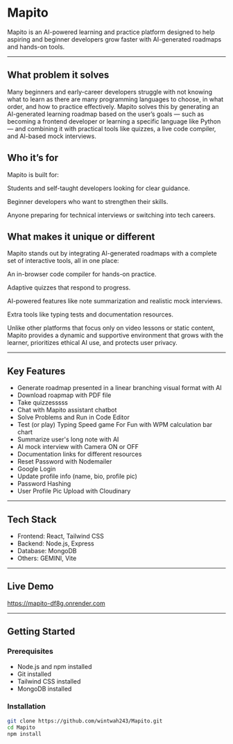 # Mapito
Mapito is an AI-powered learning and practice platform designed to help aspiring and beginner developers grow faster with AI-generated roadmaps and hands-on tools.

---

## What problem it solves
Many beginners and early-career developers struggle with not knowing what to learn as there are many programming languages to choose, in what order, and how to practice effectively. Mapito solves this by generating an AI-generated learning roadmap based on the user’s goals — such as becoming a frontend developer or learning a specific language like Python — and combining it with practical tools like quizzes, a live code compiler, and AI-based mock interviews.

## Who it’s for
Mapito is built for:

Students and self-taught developers looking for clear guidance.

Beginner developers who want to strengthen their skills.

Anyone preparing for technical interviews or switching into tech careers.

## What makes it unique or different
Mapito stands out by integrating AI-generated roadmaps with a complete set of interactive tools, all in one place:

An in-browser code compiler for hands-on practice.

Adaptive quizzes that respond to progress.

AI-powered features like note summarization and realistic mock interviews.

Extra tools like typing tests and documentation resources.

Unlike other platforms that focus only on video lessons or static content, Mapito provides a dynamic and supportive environment that grows with the learner, prioritizes ethical AI use, and protects user privacy.

---

## Key Features
- Generate roadmap presented in a linear branching visual format with AI
- Download roapmap with PDF file
- Take quizzesssss
- Chat with Mapito assistant chatbot
- Solve Problems and Run in Code Editor
- Test (or play) Typing Speed game For Fun with WPM calculation bar chart
- Summarize user's long note with AI
- AI mock interview with Camera ON or OFF
- Documentation links for different resources
- Reset Password with Nodemailer
- Google Login
- Update profile info (name, bio, profile pic)
- Password Hashing
- User Profile Pic Upload with Cloudinary

---

## Tech Stack
- Frontend: React, Tailwind CSS
- Backend: Node.js, Express
- Database: MongoDB
- Others: GEMINI, Vite

---

## Live Demo
https://mapito-df8g.onrender.com

---

## Getting Started

### Prerequisites

- Node.js and npm installed
- Git installed
- Tailwind CSS installed
- MongoDB installed

### Installation

```bash
git clone https://github.com/wintwah243/Mapito.git
cd Mapito
npm install


